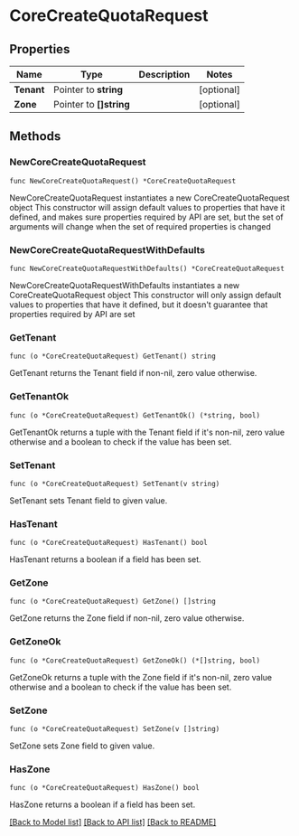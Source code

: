 # CoreCreateQuotaRequest

## Properties

Name | Type | Description | Notes
------------ | ------------- | ------------- | -------------
**Tenant** | Pointer to **string** |  | [optional] 
**Zone** | Pointer to **[]string** |  | [optional] 

## Methods

### NewCoreCreateQuotaRequest

`func NewCoreCreateQuotaRequest() *CoreCreateQuotaRequest`

NewCoreCreateQuotaRequest instantiates a new CoreCreateQuotaRequest object
This constructor will assign default values to properties that have it defined,
and makes sure properties required by API are set, but the set of arguments
will change when the set of required properties is changed

### NewCoreCreateQuotaRequestWithDefaults

`func NewCoreCreateQuotaRequestWithDefaults() *CoreCreateQuotaRequest`

NewCoreCreateQuotaRequestWithDefaults instantiates a new CoreCreateQuotaRequest object
This constructor will only assign default values to properties that have it defined,
but it doesn't guarantee that properties required by API are set

### GetTenant

`func (o *CoreCreateQuotaRequest) GetTenant() string`

GetTenant returns the Tenant field if non-nil, zero value otherwise.

### GetTenantOk

`func (o *CoreCreateQuotaRequest) GetTenantOk() (*string, bool)`

GetTenantOk returns a tuple with the Tenant field if it's non-nil, zero value otherwise
and a boolean to check if the value has been set.

### SetTenant

`func (o *CoreCreateQuotaRequest) SetTenant(v string)`

SetTenant sets Tenant field to given value.

### HasTenant

`func (o *CoreCreateQuotaRequest) HasTenant() bool`

HasTenant returns a boolean if a field has been set.

### GetZone

`func (o *CoreCreateQuotaRequest) GetZone() []string`

GetZone returns the Zone field if non-nil, zero value otherwise.

### GetZoneOk

`func (o *CoreCreateQuotaRequest) GetZoneOk() (*[]string, bool)`

GetZoneOk returns a tuple with the Zone field if it's non-nil, zero value otherwise
and a boolean to check if the value has been set.

### SetZone

`func (o *CoreCreateQuotaRequest) SetZone(v []string)`

SetZone sets Zone field to given value.

### HasZone

`func (o *CoreCreateQuotaRequest) HasZone() bool`

HasZone returns a boolean if a field has been set.


[[Back to Model list]](../README.md#documentation-for-models) [[Back to API list]](../README.md#documentation-for-api-endpoints) [[Back to README]](../README.md)


